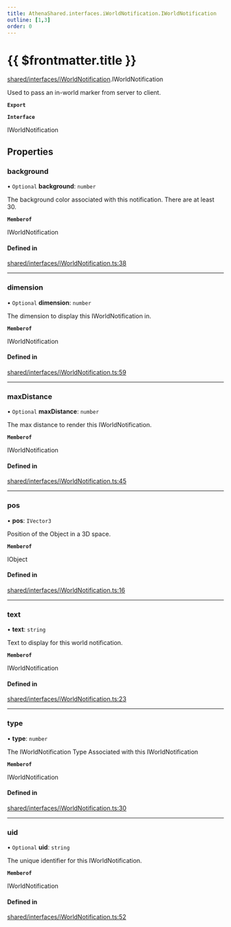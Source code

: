 ```yaml
---
title: AthenaShared.interfaces.iWorldNotification.IWorldNotification
outline: [1,3]
order: 0
---
```


# {{ $frontmatter.title }}


[shared/interfaces/iWorldNotification](../modules/shared_interfaces_iWorldNotification.md).IWorldNotification

Used to pass an in-world marker from server to client.

**`Export`**

**`Interface`**

IWorldNotification

## Properties

### background

• `Optional` **background**: `number`

The background color associated with this notification.
There are at least 30.

**`Memberof`**

IWorldNotification

#### Defined in

[shared/interfaces/iWorldNotification.ts:38](https://github.com/Stuyk/altv-athena/blob/2ba937d/src/core/shared/interfaces/iWorldNotification.ts#L38)

___

### dimension

• `Optional` **dimension**: `number`

The dimension to display this IWorldNotification in.

**`Memberof`**

IWorldNotification

#### Defined in

[shared/interfaces/iWorldNotification.ts:59](https://github.com/Stuyk/altv-athena/blob/2ba937d/src/core/shared/interfaces/iWorldNotification.ts#L59)

___

### maxDistance

• `Optional` **maxDistance**: `number`

The max distance to render this IWorldNotification.

**`Memberof`**

IWorldNotification

#### Defined in

[shared/interfaces/iWorldNotification.ts:45](https://github.com/Stuyk/altv-athena/blob/2ba937d/src/core/shared/interfaces/iWorldNotification.ts#L45)

___

### pos

• **pos**: `IVector3`

Position of the Object in a 3D space.

**`Memberof`**

IObject

#### Defined in

[shared/interfaces/iWorldNotification.ts:16](https://github.com/Stuyk/altv-athena/blob/2ba937d/src/core/shared/interfaces/iWorldNotification.ts#L16)

___

### text

• **text**: `string`

Text to display for this world notification.

**`Memberof`**

IWorldNotification

#### Defined in

[shared/interfaces/iWorldNotification.ts:23](https://github.com/Stuyk/altv-athena/blob/2ba937d/src/core/shared/interfaces/iWorldNotification.ts#L23)

___

### type

• **type**: `number`

The IWorldNotification Type Associated with this IWorldNotification

**`Memberof`**

IWorldNotification

#### Defined in

[shared/interfaces/iWorldNotification.ts:30](https://github.com/Stuyk/altv-athena/blob/2ba937d/src/core/shared/interfaces/iWorldNotification.ts#L30)

___

### uid

• `Optional` **uid**: `string`

The unique identifier for this IWorldNotification.

**`Memberof`**

IWorldNotification

#### Defined in

[shared/interfaces/iWorldNotification.ts:52](https://github.com/Stuyk/altv-athena/blob/2ba937d/src/core/shared/interfaces/iWorldNotification.ts#L52)
